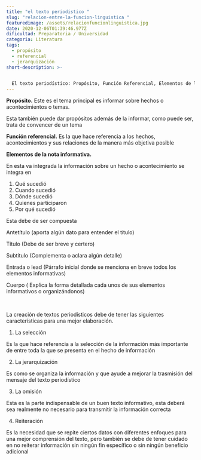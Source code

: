```yaml
---
title: "el texto periodistico "
slug: "relacion-entre-la-funcion-linguistica "
featuredimage: /assets/relacionfuncionlinguistica.jpg
date: 2020-12-06T01:39:46.977Z
dificultad: Preparatoria / Universidad
categoria: Literatura
tags:
  - propósito
  - referencial
  - jerarquización
short-description: >-
  

  El texto periodístico: Propósito, Función Referencial, Elementos de la nota informativa, La selección, Jerarquización, omisión y reiteración de la información
---
```



**Propósito.** Este es el tema principal es informar sobre hechos o acontecimientos o temas.

Esta también puede dar propósitos además de la informar, como puede ser, trata de convencer de un tema 

**Función referencial.** Es la que hace referencia a los hechos, acontecimientos y sus relaciones de la manera más objetiva posible  

**Elementos de la nota informativa.** 

En esta va integrada la información sobre un hecho o acontecimiento se integra en 

1. Qué sucedió 
2. Cuando sucedió 
3. Dónde sucedió 
4. Quienes participaron 
5. Por qué sucedió 

Esta debe de ser compuesta

Antetítulo (aporta algún dato para entender el título)

Título (Debe de ser breve y certero)

Subtitulo (Complementa o aclara algún detalle)

Entrada o lead (Párrafo inicial donde se menciona en breve todos los elementos informativas)

Cuerpo ( Explica la forma detallada cada unos de sus elementos informativos o organizándonos)

 

La creación de textos periodísticos debe de tener las siguientes características para una mejor elaboración.

1. La selección 

Es la que hace referencia a la selección de la información más importante de entre toda la que se presenta en el hecho de información 

2. La jerarquización 

Es como se organiza la información y que ayude a mejorar la trasmisión del mensaje del texto periodístico  

3. La omisión

Esta es la parte indispensable de un buen texto informativo, esta deberá sea realmente no necesario para transmitir la información correcta  

4. Reiteración

Es la necesidad que se repite ciertos datos con diferentes enfoques para una mejor comprensión del texto, pero también se debe de tener cuidado en no reiterar información sin ningún fin específico o sin ningún beneficio adicional